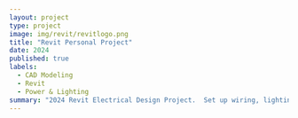 ```yaml
---
layout: project
type: project
image: img/revit/revitlogo.png
title: "Revit Personal Project"
date: 2024
published: true
labels:
  - CAD Modeling
  - Revit
  - Power & Lighting
summary: "2024 Revit Electrical Design Project.  Set up wiring, lighting, and power in housing."
---
```


